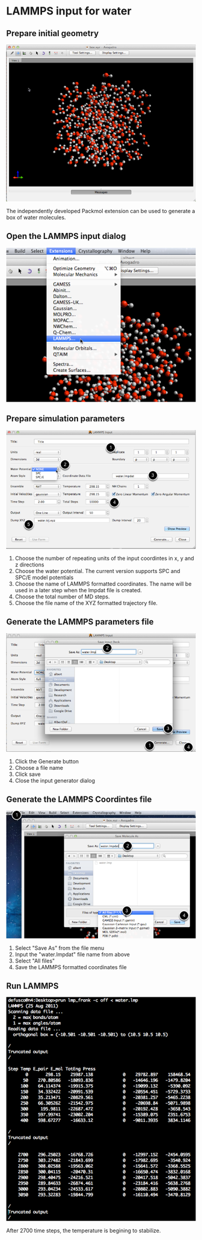 ---
---
# LAMMPS input for water

## Prepare initial geometry

![Prepare initial geometry][1]

[1]: images/lammps-input-for-water/prepare-initial-geometry.png

The independently developed Packmol extension can be used to generate a box of water molecules.

## Open the LAMMPS input dialog

![Open the LAMMPS input dialog][2]

[2]: images/lammps-input-for-water/open-the-lammps-input-dialog.png



## Prepare simulation parameters

![Prepare simulation parameters][3]

[3]: images/lammps-input-for-water/prepare-simulation-parameters.png

1. Choose the number of repeating units of the input coordintes in x, y and z directions
1. Choose the water potential.  The current version supports SPC and SPC/E model potentials
1. Choose the name of LAMMPS formatted coordinates.  The name will be used in a later step when the lmpdat file is created.
1. Choose the total number of MD steps.
1. Choose the file name of the XYZ formatted trajectory file.

## Generate the LAMMPS parameters file

![Generate the LAMMPS parameters file][4]

[4]: images/lammps-input-for-water/generate-the-lammps-parameters-file.png

1. Click the Generate button
1. Choose a file name
1. Click save
1. Close the input generator dialog

## Generate the LAMMPS Coordintes file

![Generate the LAMMPS Coordintes file][5]

[5]: images/lammps-input-for-water/generate-the-lammps-coordintes-file.png

1. Select "Save As" from the file menu
1. Input the "water.lmpdat" file name from above
1. Select "All files"
1. Save the LAMMPS formatted coordinates file

## Run LAMMPS

![Run LAMMPS][6]

[6]: images/lammps-input-for-water/run-lammps.png

After 2700 time steps, the temperature is begining to stabilize.